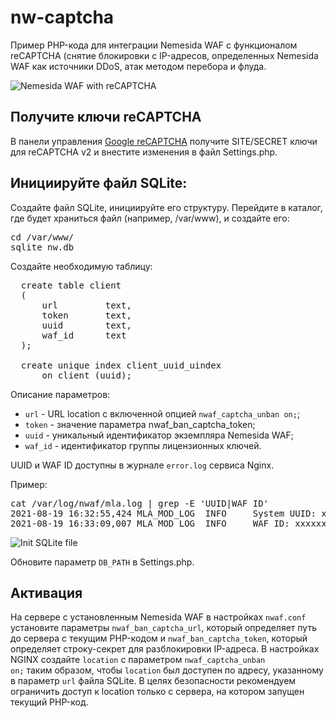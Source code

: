 # nw-captcha
Пример PHP-кода для интеграции Nemesida WAF с функционалом reCAPTCHA (снятие блокировки с IP-адресов, определенных Nemesida WAF как источники DDoS, атак методом перебора и флуда.

![Nemesida WAF with reCAPTCHA](https://camo.githubusercontent.com/e6c3083f740afe82447d5ab0a561f27a4e888a727619ef770ca2d5406290bd60/68747470733a2f2f7761662e70656e7465737469742e72752f77702d636f6e74656e742f75706c6f6164732f323032312f30322f3031342e706e67)

## Получите ключи reCAPTCHA
В панели управления [Google reCAPTCHA](https://www.google.com/recaptcha/admin/) получите SITE/SECRET ключи для reCAPTCHA v2 и внестите изменения в файл Settings.php.

## Инициируйте файл SQLite:
Создайте файл SQLite, инициируйте его структуру. Перейдите в каталог, где будет храниться файл (например, /var/www), и создайте его:

<pre>
cd /var/www/
sqlite nw.db
</pre>

Создайте необходимую таблицу:

<pre>
  create table client
  (
      url         text,
      token       text,
      uuid        text,
      waf_id      text
  );

  create unique index client_uuid_uindex
      on client (uuid);
</pre>

Описание параметров:
<ul>
  <li><code>url</code> - URL location с включенной опцией <code>nwaf_captcha_unban on;</code>;</li>
  <li><code>token</code> - значение параметра nwaf_ban_captcha_token;</li>
  <li><code>uuid</code> - уникальный идентификатор экземпляра Nemesida WAF;</li>
  <li><code>waf_id</code> - идентификатор группы лицензионных ключей.</li>
</ul>

UUID и WAF ID доступны в журнале <code>error.log</code> сервиса Nginx.

Пример:

<pre>
cat /var/log/nwaf/mla.log | grep -E 'UUID|WAF ID'</code>
2021-08-19 16:32:55,424 MLA_MOD_LOG  INFO     System UUID: xxxxxxxxxxxxxxxxxxxxx
2021-08-19 16:33:09,007 MLA_MOD_LOG  INFO     WAF ID: xxxxxxxxxxxxxxxxx
</pre>

![Init SQLite file](https://camo.githubusercontent.com/8abad87cd960159ac4271ef90e45ad210106db2a816805773d26922c9ffdd4d8/68747470733a2f2f696d672e646566636f6e2e72752f73746f72652f323032312f30392f38396232613466653536303435383332656131393131626135376239313033312e706e67)

Обновите параметр <code>DB_PATH</code> в Settings.php.

## Активация
На сервере с установленным Nemesida WAF в настройках <code>nwaf.conf</code> установите параметры <code>nwaf_ban_captcha_url</code>, который определяет путь до сервера с текущим PHP-кодом и <code>nwaf_ban_captcha_token</code>, который определяет строку-секрет для разблокировки IP-адреса. В настройках NGINX создайте <code>location</code> с параметром <code>nwaf_captcha_unban on;</code> таким образом, чтобы <code>location</code> был доступен по адресу, указанному в параметр <code>url</code> файла SQLite. В целях безопасности рекомендуем ограничить доступ к location только с сервера, на котором запущен текущий PHP-код.
